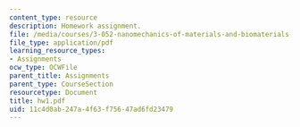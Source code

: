 ```yaml
---
content_type: resource
description: Homework assignment.
file: /media/courses/3-052-nanomechanics-of-materials-and-biomaterials-spring-2007/11c4d0ab247a4f63f75647ad6fd23479_hw1.pdf
file_type: application/pdf
learning_resource_types:
- Assignments
ocw_type: OCWFile
parent_title: Assignments
parent_type: CourseSection
resourcetype: Document
title: hw1.pdf
uid: 11c4d0ab-247a-4f63-f756-47ad6fd23479
---
```

